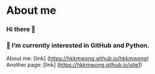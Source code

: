 # About me
### Hi there 👋
### 🌱 I’m currently interested in GitHub and Python.
About me: [link] (https://hkkmwong.github.io/hkkmwong)<br>
Another page: [link] (https://hkkmwong.github.io/site1)

<!--
**hkkmwong/hkkmwong** is a ✨ _special_ ✨ repository because its `README.md` (this file) appears on your GitHub profile.

Here are some ideas to get you started:

- 🔭 I’m currently working on ...
- 🌱 I’m currently learning ...
- 👯 I’m looking to collaborate on ...
- 🤔 I’m looking for help with ...
- 💬 Ask me about ...
- 📫 How to reach me: ...
- 😄 Pronouns: ...
- ⚡ Fun fact: ...
-->
